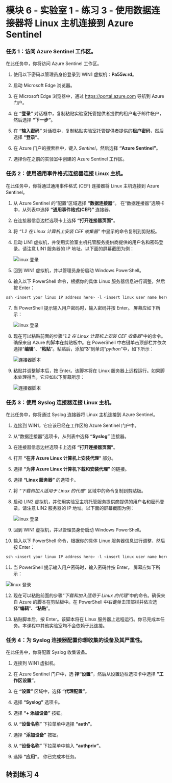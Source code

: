 ﻿# 模块 6 - 实验室 1 - 练习 3 - 使用数据连接器将 Linux 主机连接到 Azure Sentinel

### 任务 1：访问 Azure Sentinel 工作区。

在此任务中，你将访问 Azure Sentinel 工作区。

1. 使用以下密码以管理员身份登录到 WIN1 虚拟机：**Pa55w.rd**。  

2. 启动 Microsoft Edge 浏览器。

3. 在 Microsoft Edge 浏览器中，通过 https://portal.azure.com 导航到 Azure 门户。

4. 在 **“登录”** 对话框中，复制粘贴实验室托管提供者提供的租户电子邮件帐户，然后选择 **“下一步”**。

5. 在 **“输入密码”** 对话框中，复制粘贴实验室托管提供者提供的**租户密码**，然后选择 **“登录”**。

6. 在 Azure 门户的搜索栏中，键入 *Sentinel*，然后选择 **“Azure Sentinel”**。

7. 选择你在之前的实验室中创建的 Azure Sentinel 工作区。

### 任务 2：使用通用事件格式连接器连接 Linux 主机。

在此任务中，你将通过通用事件格式 (CEF) 连接器将 Linux 主机连接到 Azure Sentinel。

1. 从 Azure Sentinel 的“配置”区域选择 **“数据连接器”**。 在“数据连接器”选项卡中，从列表中选择 **“通用事件格式(CEF)”** 连接器。

2. 在连接器信息边栏选项卡上选择 **“打开连接器页面”**。

3. 将 *“1.2 在 Linux 计算机上安装 CEF 收集器”* 中显示的命令复制到剪贴板。

4. 启动 LIN1 虚拟机，并使用实验室主机托管服务提供商提供的用户名和密码登录。请注意 LIN1 服务器的 IP 地址。以下面的屏幕截图为例：

   ![linux 登录](../Media/LinuxLoginExample.png)

5. 回到 WIN1 虚拟机，并以管理员身份启动 Windows PowerShell。

6. 输入以下 PowerShell 命令，根据你的具体 Linux 服务器信息进行调整，然后按 Enter：

```PowerShell
ssh <insert your linux IP address here> -l <insert linux user name here>
```

7. 当 PowerShell 提示输入用户密码时，输入密码并按 Enter。  屏幕应如下所示：

   ![linux 登录](../Media/PSconnectLinux.png)

8. 现在可以粘贴前面的步骤“*1.2 在 Linux 计算机上安装 CEF 收集器*”中的命令。确保来自 Azure 的脚本在剪贴板中。在 PowerShell 中右键单击顶部栏并依次选择“**编辑**”、“**粘贴**”。粘贴后，添加“**3**”到单词“*python*”中，如下所示：

   ![连接器脚本](../Media/ConnectorScript.png)


9. 粘贴并调整脚本后，按 Enter。该脚本将在 Linux 服务器上远程运行。如果脚本处理得当，它应如以下屏幕所示：

   ![连接器脚本](../Media/LinuxConnected.png)

### 任务 3：使用 Syslog 连接器连接 Linux 主机。

在此任务中，你将通过 Syslog 连接器将 Linux 主机连接到 Azure Sentinel。

1. 连接到 WIN1，它应该已经在工作区的 Azure Sentinel 门户中。  

2. 从“数据连接器”选项卡，从列表中选择 **“Syslog”** 连接器。

3. 在连接器信息边栏选项卡上选择 **“打开连接器页面”**。

4. 打开 **“在非 Azure Linux 计算机上安装代理”** 部分。

5. 选择 **“为非 Azure Linux 计算机下载和安装代理”** 的链接。 

6. 选择 **“Linux 服务器”** 的选项卡。

7. 将 *“下载和加入适用于 Linux 的代理”* 区域中的命令复制到剪贴板。

8. 启动 LIN2 虚拟机，并使用实验室主机托管服务提供商提供的用户名和密码登录。请注意 LIN2 服务器的 IP 地址。以下面的屏幕截图为例：

   ![linux 登录](../Media/LinuxLoginExample.png)

9. 回到 WIN1 虚拟机，并以管理员身份启动 Windows PowerShell。

10. 输入以下 PowerShell 命令，根据你的具体 Linux 服务器信息进行调整，然后按 Enter：

```PowerShell
ssh <insert your linux IP address here> -l <insert linux user name here>
```

11. 当 PowerShell 提示输入用户密码时，输入密码并按 Enter。  屏幕应如下所示：

   ![linux 登录](../Media/PSconnectLinux.png)

12. 现在可以粘贴前面的步骤“*下载和加入适用于 Linux 的代理*”中的命令。确保来自 Azure 的脚本在剪贴板中。在 PowerShell 中右键单击顶部栏并依次选择“**编辑**”、“**粘贴**”。

13. 粘贴脚本后，按 Enter。该脚本将在 Linux 服务器上远程运行。你已完成本任务。本课程中其他实验室均不会依赖于此连接。

### 任务 4：为 Syslog 连接器配置你想收集的设备及其严重性。

在此任务中，你将配置 Syslog 收集设备。

1. 连接到 WIN1 虚拟机。

2. 在 Azure Sentinel 门户中，选 **择“设置”**，然后从设置边栏选项卡中选择 **“工作区设置”**。

3. 在 **“设置”** 区域中，选择 **“代理配置”**。

4. 选择 **“Syslog”** 选项卡。

5. 选择 **“+ 添加设备”** 按钮。

6. 从 **“设备名称”** 下拉菜单中选择 **“auth”**。

7. 选择 **“添加设备”** 按钮。

8. 从 **“设备名称”** 下拉菜单中输入 **“authpriv”**。

9. 选择 **“应用”**。  你已完成本任务。

## 转到练习 4

